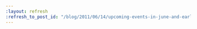 ```yaml
---
:layout: refresh
:refresh_to_post_id: "/blog/2011/06/14/upcoming-events-in-june-and-early-july"
---
```


